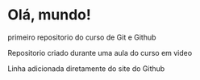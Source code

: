 # Olá, mundo!
 primeiro repositorio do curso de Git e Github

 Repositorio criado durante uma aula do curso em video 

 Linha adicionada diretamente do site do Github
